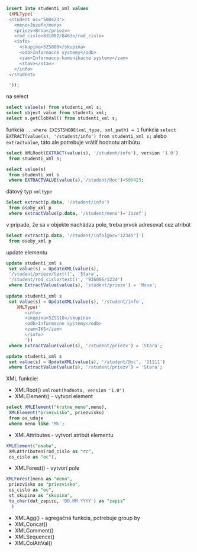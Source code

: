 ```sql
insert into studenti_xml values
 (XMLType('
 <student oc="500423">
   <meno>Jozef</meno>
   <priezv>Brna</priezv>
   <rod_cislo>831002/8463</rod_cislo>
   <info>
     <skupina>5ZS000</skupina>
     <odb>Informacne systemy</odb>
     <zam>Informacno-komunikacne systemy</zam>
     <stav></stav>
   </info>
 </student>

 '));
```
na select 
```sql
select value(s) from studenti_xml s;
select object_value from studenti_xml;
select s.getClobVal() from studenti_xml s;
```

funkcia `...where EXISTSNODE(xml_type, xml_path) = 1`
funkcia `select EXTRACT(value(s), '/student/info') from studenti_xml s;`
alebo `extractvalue`, táto ale potrebuje vrátiť hodnotu atribútu
```sql
select XMLRoot(EXTRACT(value(s), '/student/info'), version '1.0')
 from studenti_xml s;

select value(s)
 from studenti_xml s
 where EXTRACTVALUE(value(s),'/student/@oc')=500423;
```

dátový typ `xmltype`
```sql   
Select extract(p.data, '/student/info')
 from osoby_xml p
 where extractValue(p.data, '/student/meno')='Jozef';
```

v prípade, že sa v objekte nachádza pole, treba prvok adresovať cez atribút
```sql
Select extract(p.data, '/student/info[@oc="12345"]')
 from osoby_xml p
```

update elementu
```sql
update studenti_xml s
 set value(s) = UpdateXML(value(s),
 '/student/priezv/text()', 'Stara',
 '/student/rod_cislo/text()', '936006/1234')
 where ExtractValue(value(s), 'student/priezv') = 'Nova';
 
update studenti_xml s
 set value(s) = UpdateXML(value(s), '/student/info',
    XMLType('
       <info>
       <skupina>5ZSS18</skupina>
       <odb>Informacne systemy</odb>
       <zam>IKS</zam>
       </info>
       '))
 where ExtractValue(value(s), '/student/priezv') = 'Stara';

update studenti_xml s
 set value(s) = UpdateXML(value(s), '/student/@oc', '11111')
 where ExtractValue(value(s), '/student/priezv') = 'Stara';
```
XML funkcie:
- XMLRoot() `xmlroot(hodnota, version '1.0')`
- XMLElement() - vytvorí element
```sql
select XMLElement("krstne_meno",meno),
 XMLElement("priezvisko", priezvisko)
 from os_udaje
 where meno like 'M%';
```
- XMLAttributes - vytvorí atribút elementu
```sql
XMLElement("osoba",
 XMLAttributes(rod_cislo as "rc",
 os_cislo as "oc"),
```
- XMLForest() - vytvorí pole
```sql
XMLForest(meno as "meno",
 priezvisko as "priezvisko",
 os_cislo as "oc",
 st_skupina as "skupina",
 to_char(dat_zapisu, 'DD.MM.YYYY') as "zapis“
  )
```
- XMLAgg() - agregačná funkcia, potrebuje group by
- XMLConcat()
- XMLComment()
- XMLSequence()
- XMLColAttVal()